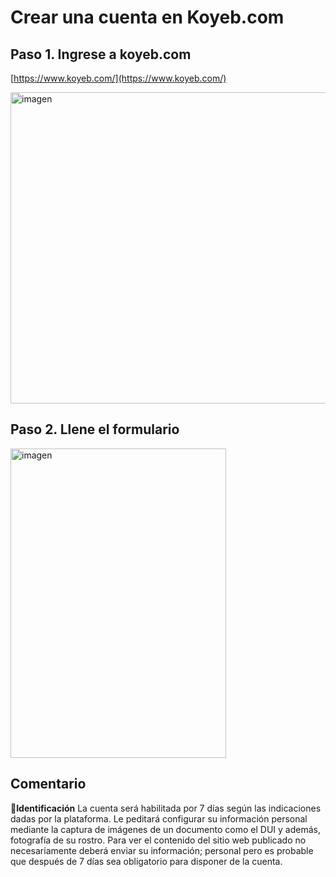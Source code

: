 # Crear una cuenta en Koyeb.com

## Paso 1. Ingrese a koyeb.com

[https://www.koyeb.com/](https://www.koyeb.com/)  

<img width="902" height="498" alt="imagen" src="https://github.com/user-attachments/assets/77d7fdd6-3e28-4ab2-a8ce-ed63781f1937" />

## Paso 2. Llene el formulario

<img width="345" height="495" alt="imagen" src="https://github.com/user-attachments/assets/2db48ba5-a31e-4827-966e-b365868adc6e" />

## Comentario
🤵**Identificación** La cuenta será habilitada por 7 días según las indicaciones dadas por la plataforma. Le peditará configurar su información personal mediante la captura de imágenes de un documento como el DUI y además, fotografía de su rostro. Para ver el contenido del sitio web publicado no necesariamente deberá enviar su información; personal pero es probable que después de 7 días sea obligatorio para disponer de la cuenta.  
